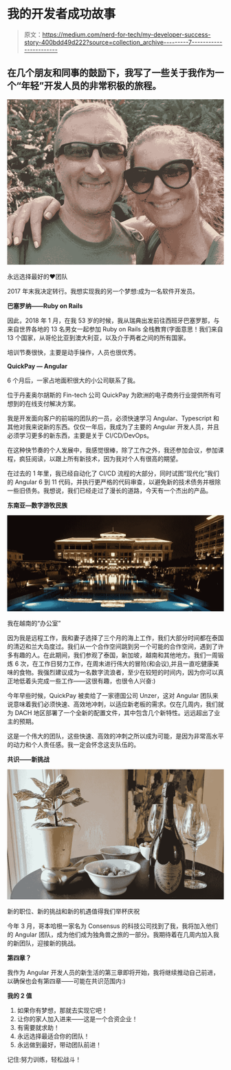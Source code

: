 # 我的开发者成功故事

> 原文：<https://medium.com/nerd-for-tech/my-developer-success-story-400bdd49d222?source=collection_archive---------7----------------------->

## 在几个朋友和同事的鼓励下，我写了一些关于我作为一个“年轻”开发人员的非常积极的旅程。

![](img/b06a65a191b98e063778fc9382e125ec.png)

永远选择最好的❤团队

2017 年末我决定转行。我想实现我的另一个梦想:成为一名软件开发员。

**巴塞罗纳——Ruby on Rails**

因此，2018 年 1 月，在我 53 岁的时候，我从瑞典出发前往西班牙巴塞罗那，与来自世界各地的 13 名男女一起参加 Ruby on Rails 全栈教育(字面意思！我们来自 13 个国家，从哥伦比亚到澳大利亚，以及介于两者之间的所有国家。

培训节奏很快，主要是动手操作，人员也很优秀。

**QuickPay — Angular**

6 个月后，一家占地面积很大的小公司联系了我。

位于丹麦奥尔胡斯的 Fin-tech 公司 QuickPay 为欧洲的电子商务行业提供所有可想到的在线支付解决方案。

我是开发面向客户的前端的团队的一员，必须快速学习 Angular、Typescript 和其他对我来说新的东西。仅仅一年后，我成为了主要的 Angular 开发人员，并且必须学习更多的新东西，主要是关于 CI/CD/DevOps。

在这种快节奏的个人发展中，我感觉很棒，除了工作之外，我还参加会议，参加课程，疯狂阅读，以跟上所有新技术，因为我对个人有很高的期望。

在过去的 1 年里，我已经自动化了 CI/CD 流程的大部分，同时试图“现代化”我们的 Angular 6 到 11 代码，并执行更严格的代码审查，以避免新的技术债务并根除一些旧债务。我想说，我们已经走过了漫长的道路，今天有一个杰出的产品。

**东南亚—数字游牧民族**

![](img/7cf5acb2580065e788be6eda9ce0b155.png)

我在越南的“办公室”

因为我是远程工作，我和妻子选择了三个月的海上工作，我们大部分时间都在泰国的清迈和兰大岛度过。我们从一个合作空间跳到另一个可能的合作空间，遇到了许多有趣的人。在此期间，我们参观了泰国，新加坡，越南和其他地方。我们一周锻炼 6 次，在工作日努力工作，在周末进行伟大的冒险(和会议),并且一直吃健康美味的食物。我强烈建议成为一名数字流浪者，至少在较短的时间内，因为你可以真正地低着头完成一些工作——这很有趣，也很令人兴奋:)

今年早些时候，QuickPay 被卖给了一家德国公司 Unzer，这对 Angular 团队来说意味着我们必须快速、高效地冲刺，以适应新老板的需求。仅在几周内，我们就为 DACH 地区部署了一个全新的配置文件，其中包含几个新特性。远远超出了业主的预期。

这是一个伟大的团队，这些快速、高效的冲刺之所以成为可能，是因为非常高水平的动力和个人责任感。我一定会怀念这支队伍的。

**共识——新挑战**

![](img/088845dfb757199aff2d828e614c32da.png)

新的职位、新的挑战和新的机遇值得我们举杯庆祝

今年 3 月，哥本哈根一家名为 Consensus 的科技公司找到了我，我将加入他们的 Angular 团队，成为他们成为独角兽之旅的一部分。我期待着在几周内加入我的新团队，迎接新的挑战。

**第四章？**

我作为 Angular 开发人员的新生活的第三章即将开始，我将继续推动自己前进，以确保也会有第四章——可能在共识范围内:)

**我的 2 值**

1.  如果你有梦想，那就去实现它吧！
2.  让你的家人加入进来——这是一个合资企业！
3.  有需要就求助！
4.  永远选择最适合你的团队！
5.  永远做到最好，带动团队前进！

记住:努力训练，轻松战斗！